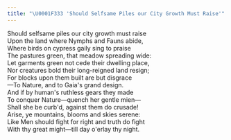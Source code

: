 ```yaml
---
title: "\U0001F333 'Should Selfsame Piles our City Growth Must Raise'"
---
```


Should selfsame piles our city growth must raise<br>
Upon the land where Nymphs and Fauns abide,<br>
Where birds on cypress gaily sing to praise<br>
The pastures green, that meadow spreading wide:<br>
Let garments green not cede their dwelling place,<br>
Nor creatures bold their long-reigned land resign;<br>
For blocks upon them built are but disgrace<br>
—To Nature, and to Gaia's grand design.<br>
And if by human's ruthless gears they made<br>
To conquer Nature—quench her gentle mien—<br>
Shall she be curb'd, against them do crusade!<br>
Arise, ye mountains, blooms and skies serene:<br>
Like Men should fight for right and truth do fight<br>
With thy great might—till day o'erlay thy night.
